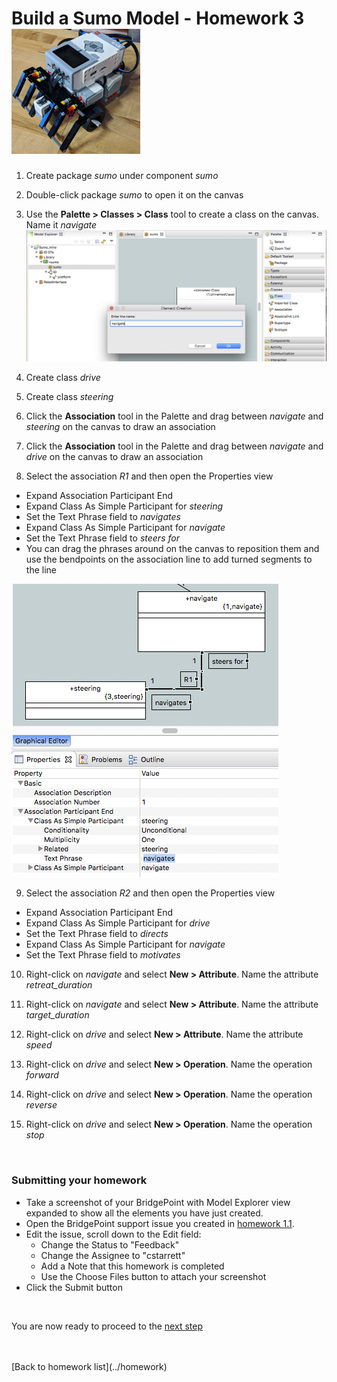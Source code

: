 # Build a Sumo Model - Homework 3  ![robot](../img/sumo_robot.jpg)  

1) Create package *sumo* under component *sumo*   

2) Double-click package *sumo* to open it on the canvas    

3) Use the **Palette > Classes > Class** tool to create a class on the canvas.  Name it
 *navigate*  
![screen](../img/sumo_hw_3.1.png)   

4) Create class *drive*  

5) Create class *steering*  

6) Click the **Association** tool in the Palette and drag between *navigate* and
*steering* on the canvas to draw an association   

7) Click the **Association** tool in the Palette and drag between *navigate* and
*drive* on the canvas to draw an association   

8) Select the association *R1* and then open the Properties view  
  * Expand Association Participant End
  * Expand Class As Simple Participant for *steering*  
  * Set the Text Phrase field to *navigates*  
  * Expand Class As Simple Participant for *navigate*  
  * Set the Text Phrase field to *steers for*  
  * You can drag the phrases around on the canvas to reposition them and use the bendpoints
  on the association line to add turned segments to the line  

![screen](../img/sumo_hw_3.2.png)   

9) Select the association *R2* and then open the Properties view  
  * Expand Association Participant End
  * Expand Class As Simple Participant for *drive*  
  * Set the Text Phrase field to *directs*  
  * Expand Class As Simple Participant for *navigate*  
  * Set the Text Phrase field to *motivates*  

10) Right-click on *navigate* and select **New > Attribute**. Name the 
attribute *retreat_duration*   

11) Right-click on *navigate* and select **New > Attribute**. Name the 
attribute *target_duration*   

12) Right-click on *drive* and select **New > Attribute**. Name the 
attribute *speed*   

13) Right-click on *drive* and select **New > Operation**. Name the 
operation *forward*   

14) Right-click on *drive* and select **New > Operation**. Name the 
operation *reverse*   

15) Right-click on *drive* and select **New > Operation**. Name the 
operation *stop*     

<br/>

### Submitting your homework
* Take a screenshot of your BridgePoint with Model Explorer view expanded to show all the 
elements you have just created.  
* Open the BridgePoint support issue you created in [homework 1.1](1.1.html). 
* Edit the issue, scroll down to the Edit field:  
  * Change the Status to "Feedback"  
  * Change the Assignee to "cstarrett"  
  * Add a Note that this homework is completed 
  * Use the Choose Files button to attach your screenshot  
* Click the Submit button  

<br/>

You are now ready to proceed to the [next step](./sumo_create4.html)

<br/>
<br/>
[Back to homework list](../homework)  
